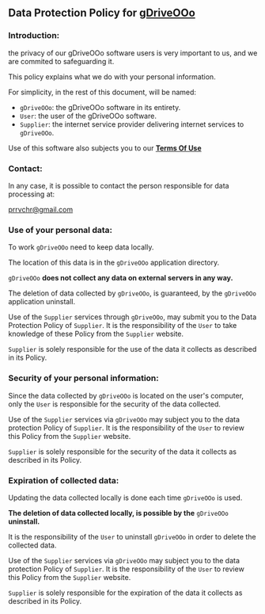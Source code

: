 ## Data Protection Policy for [gDriveOOo](https://github.com/prrvchr/gDriveOOo)

### Introduction:

the privacy of our gDriveOOo software users is very important to us, and we are commited to safeguarding it.

This policy explains what we do with your personal information.

For simplicity, in the rest of this document, will be named:
- `gDriveOOo`:  the gDriveOOo software in its entirety.
- `User`: the user of the gDriveOOo software.
- `Supplier`: the internet service provider delivering internet services to `gDriveOOo`.

Use of this software also subjects you to our [**Terms Of Use**](https://prrvchr.github.io/gDriveOOo/gDriveOOo/registration/TermsOfUse_en)

### Contact:

In any case, it is possible to contact the person responsible for data processing at:

prrvchr@gmail.com


### Use of your personal data:

To work `gDriveOOo` need to keep data locally.

The location of this data is in the `gDriveOOo` application directory.

`gDriveOOo` **does not collect any data on external servers in any way.**

The deletion of data collected by `gDriveOOo`, is guaranteed, by the `gDriveOOo` application uninstall.

Use of the `Supplier` services through `gDriveOOo`, may submit you to the Data Protection Policy of `Supplier`. It is the responsibility of the `User` to take knowledge of these Policy from the `Supplier` website.

`Supplier` is solely responsible for the use of the data it collects as described in its Policy.


### Security of your personal information:

Since the data collected by `gDriveOOo` is located on the user's computer, only the `User` is responsible for the security of the data collected.

Use of the `Supplier` services via `gDriveOOo` may subject you to the data protection Policy of `Supplier`. It is the responsibility of the `User` to review this Policy from the `Supplier` website.

`Supplier` is solely responsible for the security of the data it collects as described in its Policy.


### Expiration of collected data:

Updating the data collected locally is done each time `gDriveOOo` is used.

**The deletion of data collected locally, is possible by the** `gDriveOOo` **uninstall.**

It is the responsibility of the `User` to uninstall `gDriveOOo` in order to delete the collected data.

Use of the `Supplier` services via `gDriveOOo` may subject you to the data protection Policy of `Supplier`. It is the responsibility of the `User` to review this Policy from the `Supplier` website.

`Supplier` is solely responsible for the expiration of the data it collects as described in its Policy.
